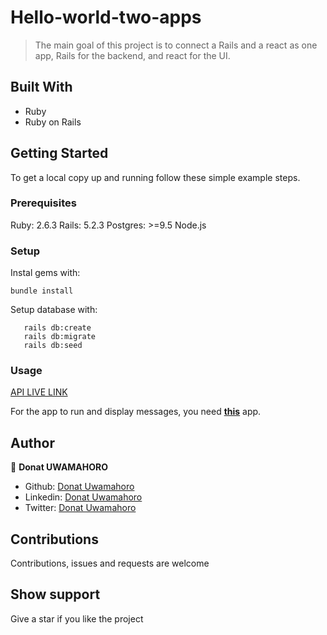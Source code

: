 # Hello-world-two-apps

> The main goal of this project is to connect a Rails and a react as one app, Rails for the backend, and react for the UI.

## Built With

- Ruby
- Ruby on Rails

## Getting Started

To get a local copy up and running follow these simple example steps.

### Prerequisites

Ruby: 2.6.3
Rails: 5.2.3
Postgres: >=9.5
Node.js

### Setup

Instal gems with:

```
bundle install
```

Setup database with:

```
   rails db:create
   rails db:migrate
   rails db:seed
```

### Usage

[API LIVE LINK](https://hello-world-rails-react-api.herokuapp.com/api/v1/messages)

For the app to run and display messages, you need **[this](https://github.com/uwadonat/hello_react_front_end/pull/1)** app.

## Author

👤 **Donat UWAMAHORO**

- Github: [Donat Uwamahoro](https://github.com/uwadonat)
- Linkedin: [Donat Uwamahoro](https://www.linkedin.com/in/uwadonat)
- Twitter: [Donat Uwamahoro](https://twitter.com/uwahoroDonat)

## Contributions

Contributions, issues and requests are welcome

## Show support

Give a star if you like the project
